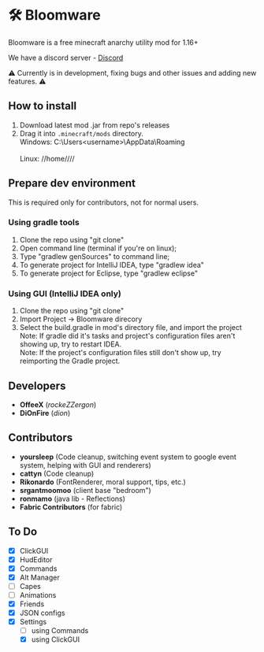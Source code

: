# 🛠️ Bloomware
Bloomware is a free minecraft anarchy utility mod for 1.16+

We have a discord server - [Discord](https://discord.gg/D4G7JN5d7m)

⚠️ Currently is in development, fixing bugs and other issues and adding new features. ⚠️

## How to install
1) Download latest mod .jar from repo's releases
2) Drag it into `.minecraft/mods` directory.
<br>Windows: C:\Users\<username>\AppData\Roaming\
<br>Linux: //home//<username>//

## Prepare dev environment
This is required only for contributors, not for normal users.
### Using gradle tools
1) Clone the repo using "git clone"
2) Open command line (terminal if you're on linux);
3) Type "gradlew genSources" to command line;
4) To generate project for IntelliJ IDEA, type "gradlew idea"
5) To generate project for Eclipse, type "gradlew eclipse"
### Using GUI (IntelliJ IDEA only)
1) Clone the repo using "git clone"
2) Import Project -> Bloomware direcory
3) Select the build.gradle in mod's directory file, and import the project
<br>Note: If gradle did it's tasks and project's configuration files aren't showing up, try to restart IDEA.
<br>Note: If the project's configuration files still don't show up, try reimporting the Gradle project.

## Developers
- **OffeeX** (*rockeZZergon*)
- **DiOnFire** (*dion*)

## Contributors
- **yoursleep** (Code cleanup, switching event system to google event system, helping with GUI and renderers)
- **cattyn** (Code cleanup)
- **Rikonardo** (FontRenderer, moral support, tips, etc.)
- **srgantmoomoo** (client base "bedroom")
- **ronmamo** (java lib - Reflections)
- **Fabric Contributors** (for fabric)

## To Do
- [X] ClickGUI
- [X] HudEditor
- [X] Commands
- [X] Alt Manager
- [ ] Capes
- [ ] Animations
- [X] Friends
- [X] JSON configs
- [X] Settings
  - [ ] using Commands
  - [X] using ClickGUI
